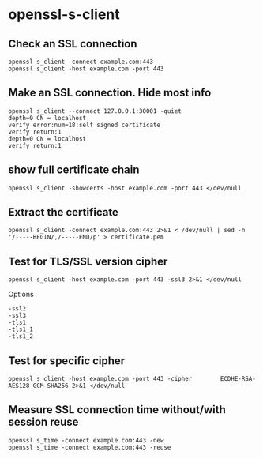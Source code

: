 # openssl-s-client

## Check an SSL connection

    openssl s_client -connect example.com:443
    openssl s_client -host example.com -port 443

## Make an SSL connection. Hide most info

    openssl s_client --connect 127.0.0.1:30001 -quiet
    depth=0 CN = localhost
    verify error:num=18:self signed certificate
    verify return:1
    depth=0 CN = localhost
    verify return:1

## show full certificate chain

    openssl s_client -showcerts -host example.com -port 443 </dev/null

## Extract the certificate

    openssl s_client -connect example.com:443 2>&1 < /dev/null | sed -n '/-----BEGIN/,/-----END/p' > certificate.pem

## Test for TLS/SSL version cipher

    openssl s_client -host example.com -port 443 -ssl3 2>&1 </dev/null

Options

    -ssl2  
    -ssl3  
    -tls1  
    -tls1_1  
    -tls1_2  

## Test for specific cipher

    openssl s_client -host example.com -port 443 -cipher        ECDHE-RSA-AES128-GCM-SHA256 2>&1 </dev/null

## Measure SSL connection time without/with session reuse

    openssl s_time -connect example.com:443 -new
    openssl s_time -connect example.com:443 -reuse
